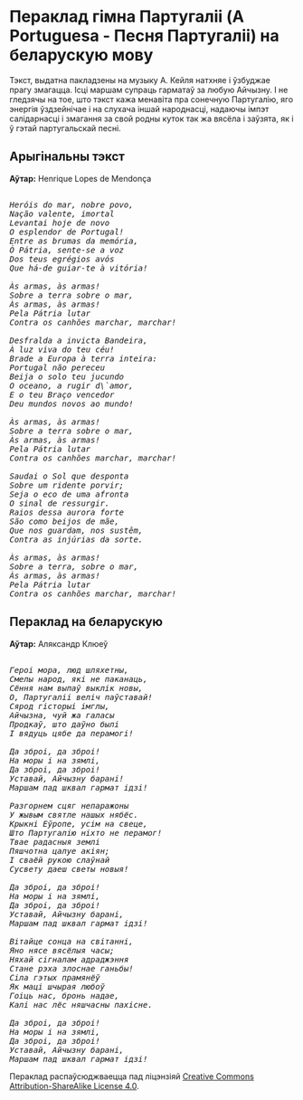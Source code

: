 # Пераклад гімна Партугаліі (A Portuguesa - Песня Партугаліі) на беларускую мову

Тэкст, выдатна пакладзены на музыку А. Кейля натхняе і ўзбуджае прагу змагацца. Ісці маршам супраць гарматаў за любую Айчызну. І не гледзячы на тое, што тэкст кажа менавіта пра сонечную Партугалію, яго энергія ўздзейнічае і на слухача іншай народнасці, надаючы імпэт салідарнасці і змагання за свой родны куток так жа вясёла і заўзята, як і ў гэтай партугальскай песні.

## Арыгінальны тэкст

**Аўтар:** Henrique Lopes de Mendonça

<pre><address>
Heróis do mar, nobre povo,
Nação valente, imortal
Levantai hoje de novo
O esplendor de Portugal!
Entre as brumas da memória,
Ó Pátria, sente-se a voz
Dos teus egrégios avós
Que há-de guiar-te à vitória!

Às armas, às armas!
Sobre a terra sobre o mar,
Às armas, às armas!
Pela Pátria lutar
Contra os canhões marchar, marchar!

Desfralda a invicta Bandeira,
À luz viva do teu céu!
Brade a Europa à terra inteira:
Portugal não pereceu
Beija o solo teu jucundo
O oceano, a rugir d\`amor,
E o teu Braço vencedor
Deu mundos novos ao mundo!

Às armas, às armas!
Sobre a terra sobre o mar,
Às armas, às armas!
Pela Pátria lutar
Contra os canhões marchar, marchar!

Saudai o Sol que desponta
Sobre um ridente porvir;
Seja o eco de uma afronta
O sinal de ressurgir.
Raios dessa aurora forte
São como beijos de mãe,
Que nos guardam, nos sustêm,
Contra as injúrias da sorte.

Às armas, às armas!
Sobre a terra, sobre o mar,
Às armas, às armas!
Pela Pátria lutar
Contra os canhões marchar, marchar!
</address></pre>

## Пераклад на беларускую

**Аўтар:** Аляксандр Клюеў

<pre><address>
Героі мора, люд шляхетны, 
Смелы народ, які не паканаць,
Сёння нам выпаў выклік новы,
О, Партугаліі веліч паўставай!
Сярод гісторыі імглы,
Айчызна, чуй жа галасы
Продкаў, што даўно былі
І вядуць цябе да перамогі!

Да зброі, да зброі!
На моры і на зямлі,
Да зброі, да зброі!
Уставай, Айчызну барані!
Маршам пад шквал гармат ідзі!

Разгорнем сцяг непаражоны
У жывым святле нашых нябёс.
Крыкні Еўропе, усім на свеце,
Што Партугалію ніхто не перамог!
Твае радасныя землі
Пяшчотна цалуе акіян;
І сваёй рукою слаўнай
Сусвету даеш светы новыя!

Да зброі, да зброі!
На моры і на зямлі,
Да зброі, да зброі!
Уставай, Айчызну барані,
Маршам пад шквал гармат ідзі!

Вітайце сонца на світанні,
Яно нясе вясёлыя часы;
Няхай сігналам адраджэння
Стане рэха злоснае ганьбы!
Сіла гэтых прамянёў
Як маці шчырая любоў
Гоіць нас, бронь надае,
Калі нас лёс няшчасны пахісне.

Да зброі, да зброі!
На моры і на зямлі,
Да зброі, да зброі!
Уставай, Айчызну барані,
Маршам пад шквал гармат ідзі!
</address></pre>

Пераклад распаўсюджваецца пад ліцэнзіяй [Creative Commons Attribution-ShareAlike License 4.0](https://creativecommons.org/licenses/by-sa/4.0/deed.be).

